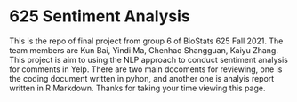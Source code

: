 # 625 Sentiment Analysis
This is the repo of final project from group 6 of BioStats 625 Fall 2021. The team members are Kun Bai, Yindi Ma, Chenhao Shangguan, Kaiyu Zhang. This project is aim to using the NLP approach to conduct sentiment analysis for comments in Yelp. There are two main docoments for reviewing, one is the coding document written in pyhon, and another one is analyis report written in R Markdown. Thanks for taking your time viewing this page.
